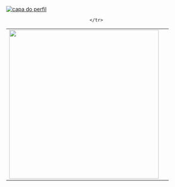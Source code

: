 <a href="https://ibb.co/QQZcDzW"><img src="https://i.ibb.co/PjRYD32/Thamires.png" alt="capa do perfil"  border="0" align="center"></a>



<center>
<table>
    <tr>
        <td><img width="400px" align="left" src="https://github-readme-stats.vercel.app/api/top-langs/?username=thamirsz&hide=html&layout=compact&theme=buefy" /></td>
        <td><![Anurag's github stats](https://github-readme-stats.vercel.app/api?username=thamirsz&show_icons=true)></td>
        
     
    </tr>   
</table>
</center>  
